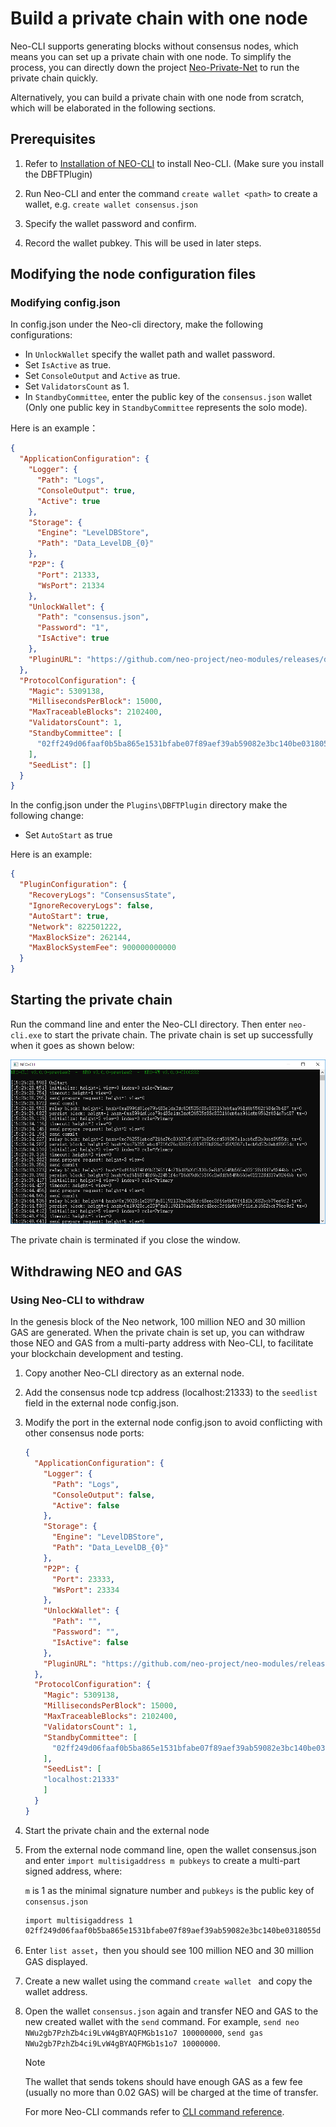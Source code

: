 # Build a private chain with one node

Neo-CLI supports generating blocks without consensus nodes, which means you can set up a private chain with one node. To simplify the process, you can directly down the project [Neo-Private-Net](https://github.com/chenzhitong/NEO-Private-Net) to run the private chain quickly.  

Alternatively, you can build a private chain with one node from scratch, which will be elaborated in the following sections.

## Prerequisites

1. Refer to [Installation of NEO-CLI](../../../node/cli/setup.md) to install Neo-CLI. (Make sure you install the DBFTPlugin)
2. Run Neo-CLI and enter the command `create wallet <path>` to create a wallet, e.g. `create wallet consensus.json`

3. Specify the wallet password and confirm.
4. Record the wallet pubkey. This will be used in later steps.

## Modifying the node configuration files

### Modifying config.json

In config.json under the Neo-cli directory, make the following configurations:

- In `UnlockWallet` specify the wallet path and wallet password.
- Set `IsActive` as true.
- Set `ConsoleOutput` and `Active` as true.
- Set `ValidatorsCount` as 1.
- In `StandbyCommittee`, enter the public key of the `consensus.json` wallet (Only one public key in `StandbyCommittee` represents the solo mode).

Here is an example：

```json
{
  "ApplicationConfiguration": {
    "Logger": {
      "Path": "Logs",
      "ConsoleOutput": true,
      "Active": true
    },
    "Storage": {
      "Engine": "LevelDBStore",
      "Path": "Data_LevelDB_{0}"
    },
    "P2P": {
      "Port": 21333,
      "WsPort": 21334
    },
    "UnlockWallet": {
      "Path": "consensus.json",
      "Password": "1",
      "IsActive": true
    },
    "PluginURL": "https://github.com/neo-project/neo-modules/releases/download/v{1}/{0}.zip"
  },
  "ProtocolConfiguration": {
    "Magic": 5309138,
    "MillisecondsPerBlock": 15000,
    "MaxTraceableBlocks": 2102400,
    "ValidatorsCount": 1,
    "StandbyCommittee": [
      "02ff249d06faaf0b5ba865e1531bfabe07f89aef39ab59082e3bc140be0318055d"
    ],
    "SeedList": []
  }
}
```

In the config.json under the `Plugins\DBFTPlugin` directory make the following change:

- Set `AutoStart` as true

Here is an example:

```json
{
  "PluginConfiguration": {
    "RecoveryLogs": "ConsensusState",
    "IgnoreRecoveryLogs": false,
    "AutoStart": true,
    "Network": 822501222,
    "MaxBlockSize": 262144,
    "MaxBlockSystemFee": 900000000000
  }
}
```

## Starting the private chain

Run the command line and enter the Neo-CLI directory. Then enter  `neo-cli.exe` to start the private chain. The private chain is set up successfully when it goes as shown below:

![](../assets/solo.png)

The private chain is terminated if you close the window.

## Withdrawing NEO and GAS

### Using Neo-CLI to withdraw

In the genesis block of the Neo network, 100 million NEO and 30 million GAS are generated. When the private chain is set up, you can withdraw those NEO and GAS from a multi-party address with Neo-CLI, to facilitate your blockchain development and testing.

1. Copy another Neo-CLI directory as an external node.

2. Add the consensus node tcp address (localhost:21333) to the `seedlist` field in the external node config.json.

3. Modify the port in the external node config.json to avoid conflicting with other consensus node ports:

   ```json
   {
     "ApplicationConfiguration": {
       "Logger": {
         "Path": "Logs",
         "ConsoleOutput": false,
         "Active": false
       },
       "Storage": {
         "Engine": "LevelDBStore",
         "Path": "Data_LevelDB_{0}"
       },
       "P2P": {
         "Port": 23333,
         "WsPort": 23334
       },
       "UnlockWallet": {
         "Path": "",
         "Password": "",
         "IsActive": false
       },
       "PluginURL": "https://github.com/neo-project/neo-modules/releases/download/v{1}/{0}.zip"
     },
     "ProtocolConfiguration": {
       "Magic": 5309138,
       "MillisecondsPerBlock": 15000,
       "MaxTraceableBlocks": 2102400,
       "ValidatorsCount": 1,
       "StandbyCommittee": [
         "02ff249d06faaf0b5ba865e1531bfabe07f89aef39ab59082e3bc140be0318055d"
       ],
       "SeedList": [
       "localhost:21333"
       ]
     }
   }
   ```
   
4. Start the private chain and the external node

5. From the external node command line, open the wallet consensus.json and enter `import multisigaddress m pubkeys` to create a multi-part signed address, where:

   `m` is 1 as the minimal signature number and `pubkeys` is the public key of `consensus.json`
   

   ```
   import multisigaddress 1 02ff249d06faaf0b5ba865e1531bfabe07f89aef39ab59082e3bc140be0318055d
   ```
   
6. Enter `list asset`，then you should see 100 million NEO and 30 million GAS displayed.

7. Create a new wallet using the command `create wallet ` and copy the wallet address.

8. Open the wallet `consensus.json` again and transfer NEO and GAS to the new created wallet with the `send` command. For example, `send neo NWu2gb7PzhZb4ci9LvW4gBYAQFMGb1s1o7 100000000`, `send gas NWu2gb7PzhZb4ci9LvW4gBYAQFMGb1s1o7 10000000`.

   > [!Note]
   >
   > The wallet that sends tokens should have enough GAS as a few fee (usually no more than 0.02 GAS) will be charged at the time of transfer.

   For more Neo-CLI commands refer to [CLI command reference](../../../node/cli/cli.md).

